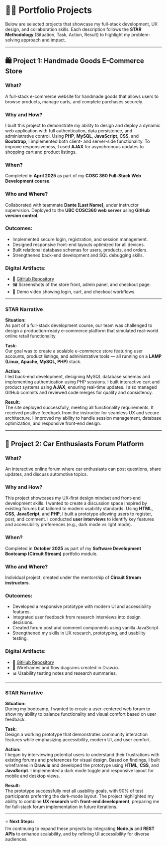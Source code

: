 # 🧑‍💻 Portfolio Projects

Below are selected projects that showcase my full-stack development, UX design, and collaboration skills. Each description follows the **STAR Methodology** (Situation, Task, Action, Result) to highlight my problem-solving approach and impact.

---

## 🛍️ Project 1: Handmade Goods E-Commerce Store

### **What?**  
A full-stack e-commerce website for handmade goods that allows users to browse products, manage carts, and complete purchases securely.

### **Why and How?**  
I built this project to demonstrate my ability to design and deploy a dynamic web application with full authentication, data persistence, and administrative control. Using **PHP**, **MySQL**, **JavaScript**, **CSS**, and **Bootstrap**, I implemented both client- and server-side functionality. To improve responsiveness, I used **AJAX** for asynchronous updates to shopping cart and product listings.

### **When?**  
Completed in **April 2025** as part of my **COSC 360 Full-Stack Web Development course**.

### **Who and Where?**  
Collaborated with teammate **Dante [Last Name]**, under instructor supervision. Deployed to the **UBC COSC360 web server** using **GitHub version control**.

### **Outcomes:**  
- Implemented secure login, registration, and session management.  
- Designed responsive front-end layouts optimized for all devices.  
- Built relational database schemas for users, products, and orders.  
- Strengthened back-end development and SQL debugging skills.  

### **Digital Artifacts:**  
- 🔗 [GitHub Repository](https://github.com/frankwilz/handmade-store)  
- 🖼️ Screenshots of the store front, admin panel, and checkout page.  
- 🎥 Demo video showing login, cart, and checkout workflows.

---

### **STAR Narrative**

**Situation:**  
As part of a full-stack development course, our team was challenged to design a production-ready e-commerce platform that simulated real-world online retail functionality.

**Task:**  
Our goal was to create a scalable e-commerce store featuring user accounts, product listings, and administrative tools — all running on a **LAMP (Linux, Apache, MySQL, PHP)** stack.

**Action:**  
I led back-end development, designing MySQL database schemas and implementing authentication using PHP sessions. I built interactive cart and product systems using **AJAX**, ensuring real-time updates. I also managed GitHub commits and reviewed code merges for quality and consistency.

**Result:**  
The site deployed successfully, meeting all functionality requirements. It received positive feedback from the instructor for seamless UX and secure architecture. I improved my ability to handle session management, database optimization, and responsive front-end design.

---

## 🚗 Project 2: Car Enthusiasts Forum Platform

### **What?**  
An interactive online forum where car enthusiasts can post questions, share updates, and discuss automotive topics.

### **Why and How?**  
This project showcases my UX-first design mindset and front-end development skills. I wanted to create a discussion space inspired by existing forums but tailored to modern usability standards. Using **HTML**, **CSS**, **JavaScript**, and **PHP**, I built a prototype allowing users to register, post, and comment. I conducted **user interviews** to identify key features and accessibility preferences (e.g., dark mode vs light mode).

### **When?**  
Completed in **October 2025** as part of my **Software Development Bootcamp (Circuit Stream)** portfolio module.

### **Who and Where?**  
Individual project, created under the mentorship of **Circuit Stream instructors**.

### **Outcomes:**  
- Developed a responsive prototype with modern UI and accessibility features.  
- Integrated user feedback from research interviews into design decisions.  
- Created forum post and comment components using vanilla JavaScript.  
- Strengthened my skills in UX research, prototyping, and usability testing.

### **Digital Artifacts:**  
- 🔗 [GitHub Repository](https://github.com/frankwilz/forum-platform)  
- 🧭 Wireframes and flow diagrams created in Draw.io.  
- 📊 Usability testing notes and research summaries.

---

### **STAR Narrative**

**Situation:**  
During my bootcamp, I wanted to create a user-centered web forum to show my ability to balance functionality and visual comfort based on user feedback.

**Task:**  
Design a working prototype that demonstrates community interaction features while emphasizing accessibility, modern UI, and user comfort.

**Action:**  
I began by interviewing potential users to understand their frustrations with existing forums and preferences for visual design. Based on findings, I built wireframes in **Draw.io** and developed the prototype using **HTML**, **CSS**, and **JavaScript**. I implemented a dark mode toggle and responsive layout for mobile and desktop views.

**Result:**  
The prototype successfully met all usability goals, with 90% of test participants preferring the dark-mode layout. The project highlighted my ability to combine **UX research** with **front-end development**, preparing me for full-stack forum implementation in future iterations.

---

⭐ **Next Steps:**  
I’m continuing to expand these projects by integrating **Node.js** and **REST APIs** to enhance scalability, and by refining UI accessibility for diverse audiences.
